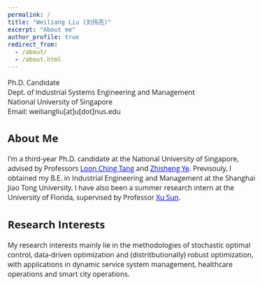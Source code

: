 ```yaml
---
permalink: /
title: "Weiliang Liu (刘伟亮)"
excerpt: "About me"
author_profile: true
redirect_from: 
  - /about/
  - /about.html
---  
```


<style>
@import url('https://fonts.googleapis.com/css2?family=Open+Sans&display=swap');
</style>
<!-- <body style="font-family: sans-serif; font-size: 9pt;"> -->
<body style="font-family: Open Sans; font-style: light; font-size: 12pt;">
<!-- <body> -->

<!-- <h2 style="margin-top: 1em;">Info</h2>  -->
<p style="margin-top: 1em;">
  Ph.D. Candidate  <br>
  Dept. of Industrial Systems Engineering and Management  <br>
  National University of Singapore <br>
  Email: weiliangliu[at]u[dot]nus.edu <br>
</p>

<h2>About Me</h2>
<p>
I'm a third-year Ph.D. candidate at the National University of Singapore, advised by Professors <a href="https://cde.nus.edu.sg/isem/staff/tang-loon-ching/" target="_blank" style="color: rgb(0, 0, 255);">Loon Ching Tang</a> and <a href="https://cde.nus.edu.sg/isem/staff/ye-zhisheng/" target="_blank" style="color: rgb(0, 0, 255)">Zhisheng Ye</a>. Previsouly, I obtained my B.E. in Industrial Engineering and Management at the Shanghai Jiao Tong University. I have also been a summer research intern at the University of Florida, supervised by Professor <a href="https://scholar.google.com/citations?user=J-W9OCUAAAAJ&hl=en" target="_blank" style="color: rgb(0, 0, 255);">Xu Sun</a>.
</p>

<h2>Research Interests</h2>
<p>
My research interests mainly lie in the methodologies of stochastic optimal control, data-driven optimization and (distritbutionally) robust optimization, with applications in dynamic service system management, healthcare operations and smart city operations.
</p>

</body>